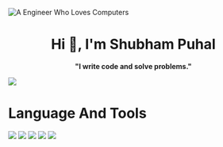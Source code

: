 
![A Engineer Who Loves Computers](https://github.com/YesShubham01/YesShubham01/assets/116451766/cab7c469-ab7b-4198-936b-9970a8356409)


<h1 align="center">Hi 👋, I'm Shubham Puhal</h1>
<p align="center"><strong>"I write code and solve problems."</strong></p>
<a href="https://visitcount.itsvg.in">
  <img src="https://visitcount.itsvg.in/api?id=YesShubham01&label=Profile%20Views&color=0&icon=0&pretty=true" />
</a>

# Language And Tools
<img src="https://img.shields.io/badge/Flutter-02569B?style=for-the-badge&logo=flutter&logoColor=white" />
<img src="https://img.shields.io/badge/Dart-0175C2?style=for-the-badge&logo=dart&logoColor=white"/>
<img src="https://img.shields.io/badge/firebase-ffca28?style=for-the-badge&logo=firebase&logoColor=black" />
<img src="https://img.shields.io/badge/Android_Studio-3DDC84?style=for-the-badge&logo=android-studio&logoColor=white" />
<img src="https://img.shields.io/badge/JavaScript-323330?style=for-the-badge&logo=javascript&logoColor=F7DF1E" />
